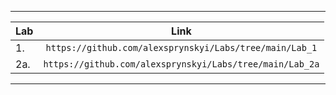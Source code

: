 ***
|Lab   |Link          |
|------|:------------:|
|1.|`https://github.com/alexsprynskyi/Labs/tree/main/Lab_1`|
|2a.|`https://github.com/alexsprynskyi/Labs/tree/main/Lab_2a`|
***
